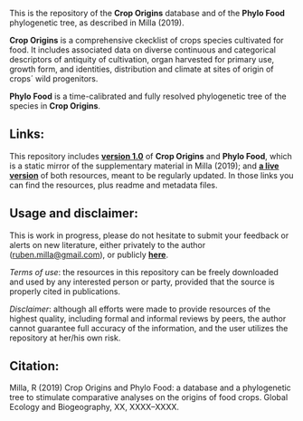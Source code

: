 This is the repository of the **Crop Origins** database and of the **Phylo Food** phylogenetic tree, as described in Milla (2019).

**Crop Origins** is a comprehensive ckecklist of crops species cultivated for food. It includes associated data on diverse continuous and categorical descriptors of antiquity of cultivation, organ harvested for primary use, growth form, and identities, distribution and climate at sites of origin of crops´ wild progenitors.

**Phylo Food** is a time-calibrated and fully resolved phylogenetic tree of the species in **Crop Origins**.

## Links:
This repository includes **[version 1.0](https://github.com/rubenmilla/Crop_Origins_Phylo/tree/master/Crop_Origins_Phylo_v1_0)**  of **Crop Origins** and **Phylo Food**, which is a static mirror of the supplementary material in Milla (2019); and **[a live version](https://github.com/rubenmilla/Crop_Origins_Phylo/tree/master/Crop_Origins_Phylo_v_live)** of both resources, meant to be regularly updated. In those links you can find the resources, plus readme and metadata files.

## Usage and disclaimer:
This is work in progress, please do not hesitate to submit your feedback or alerts on new literature, either privately to the author (ruben.milla@gmail.com), or publicly **[here](https://github.com/rubenmilla/Crop_Origins_Phylo/issues)**.

*Terms of use*: the resources in this repository can be freely downloaded and used by any interested person or party, provided that the source is properly cited in publications.

*Disclaimer*: although all efforts were made to provide resources of the highest quality, including formal and informal reviews by peers, the author cannot guarantee full accuracy of the information, and the user utilizes the repository at her/his own risk.

## Citation: 
Milla, R (2019) Crop Origins and Phylo Food: a database and a phylogenetic tree to stimulate comparative analyses on the origins of food crops. Global Ecology and Biogeography, XX, XXXX–XXXX.
